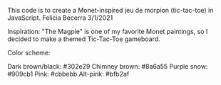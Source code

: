This code is to create a Monet-inspired jeu de morpion (tic-tac-toe) in JavaScript.
Felicia Becerra
3/1/2021

Inspiration: "The Magpie" is one of my favorite Monet paintings, so I decided to make a themed Tic-Tac-Toe gameboard. 


Color scheme:

Dark brown/black: #302e29
Chimney brown: #8a6a55
Purple snow: #909cb1
Pink: #cbbebb
Alt-pink: #bfb2af

